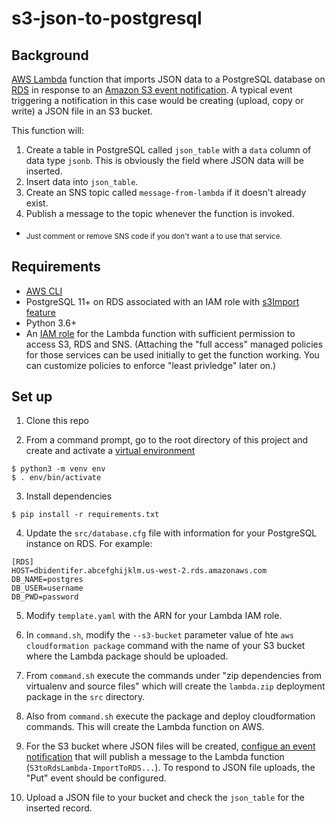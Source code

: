 # s3-json-to-postgresql

## Background
[AWS Lambda](https://aws.amazon.com/lambda/) function that imports JSON data to a PostgreSQL database on [RDS](https://aws.amazon.com/rds/) in response to an [Amazon S3 event notification](https://aws.amazon.com/rds/).  A typical event triggering a notification in this case would be creating (upload, copy or write) a JSON file in an S3 bucket.

This function will:
1. Create a table in PostgreSQL called `json_table` with a `data` column of data type `jsonb`.  This is obviously the field where JSON data will be inserted.
2. Insert data into `json_table`.
3. Create an SNS topic called `message-from-lambda` if it doesn't already exist.
4. Publish a message to the topic whenever the function is invoked.

- <sub>Just comment or remove SNS code if you don't want a to use that service.</sub>

## Requirements
- [AWS CLI](https://aws.amazon.com/cli/)
- PostgreSQL 11+ on RDS associated with an IAM role with [s3Import feature](https://docs.aws.amazon.com/AmazonRDS/latest/UserGuide/PostgreSQL.Procedural.Importing.html#USER_PostgreSQL.S3Import)
- Python 3.6+
- An [IAM role](https://docs.aws.amazon.com/IAM/latest/UserGuide/id_roles.html) for the Lambda function with sufficient permission to access S3, RDS and SNS. (Attaching the "full access" managed policies for those services can be used initially to get the function working.  You can customize policies to enforce "least privledge" later on.)

## Set up
1. Clone this repo

2. From a command prompt, go to the root directory of this project and create and activate a [virtual environment](https://realpython.com/python-virtual-environments-a-primer/) 
```
$ python3 -m venv env
$ . env/bin/activate
```

3. Install dependencies
```
$ pip install -r requirements.txt
```

4. Update the `src/database.cfg` file with information for your PostgreSQL instance on RDS.  For example:
```
[RDS]
HOST=dbidentifer.abcefghijklm.us-west-2.rds.amazonaws.com
DB_NAME=postgres
DB_USER=username
DB_PWD=password
```

5. Modify `template.yaml` with the ARN for your Lambda IAM role. 

6. In `command.sh`, modify the `--s3-bucket` parameter value of hte `aws cloudformation package` command with the name of your S3 bucket where the Lambda package should be uploaded.

7. From `command.sh` execute the commands under "zip dependencies from virtualenv and source files" which will create the `lambda.zip` deployment package in the `src` directory.

8. Also from `command.sh` execute the package and deploy cloudformation commands.  This will create the Lambda function on AWS.

9. For the S3 bucket where JSON files will be created, [configue an event notification](https://docs.aws.amazon.com/AmazonS3/latest/dev/NotificationHowTo.html) that will publish a message to the Lambda function (`S3toRdsLambda-ImportToRDS...`).  To respond to JSON file uploads, the "Put" event should be configured.

10. Upload a JSON file to your bucket and check the `json_table` for the inserted record.